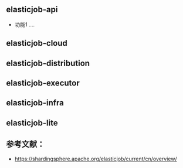 ## elasticjob-api
- 功能1 ....

## elasticjob-cloud

## elasticjob-distribution

## elasticjob-executor

## elasticjob-infra

## elasticjob-lite

## 参考文献：
- https://shardingsphere.apache.org/elasticjob/current/cn/overview/
